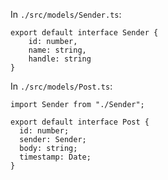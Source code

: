 In `./src/models/Sender.ts`:

```
export default interface Sender {
    id: number,
    name: string,
    handle: string
}
```

In `./src/models/Post.ts`:

```
import Sender from "./Sender";

export default interface Post {
  id: number;
  sender: Sender;
  body: string;
  timestamp: Date;
}
```
